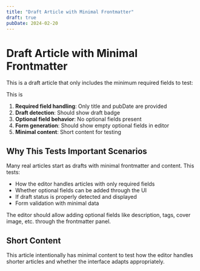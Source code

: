 ```yaml
---
title: "Draft Article with Minimal Frontmatter"
draft: true
pubDate: 2024-02-20
---
```


# Draft Article with Minimal Frontmatter

This is a draft article that only includes the minimum required fields to test:

This is 

1. **Required field handling**: Only title and pubDate are provided
2. **Draft detection**: Should show draft badge
3. **Optional field behavior**: No optional fields present
4. **Form generation**: Should show empty optional fields in editor
5. **Minimal content**: Short content for testing

## Why This Tests Important Scenarios

Many real articles start as drafts with minimal frontmatter and content. This tests:

- How the editor handles articles with only required fields
- Whether optional fields can be added through the UI
- If draft status is properly detected and displayed
- Form validation with minimal data

The editor should allow adding optional fields like description, tags, cover image, etc. through the frontmatter panel.

## Short Content

This article intentionally has minimal content to test how the editor handles shorter articles and whether the interface adapts appropriately.
